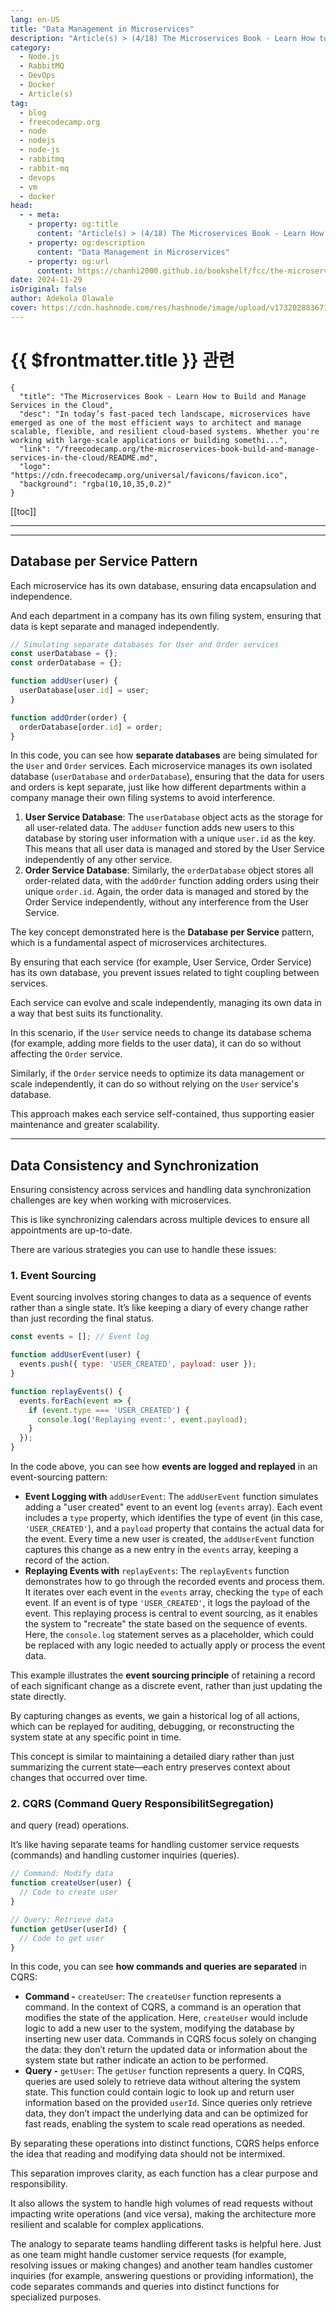 ```yaml
---
lang: en-US
title: "Data Management in Microservices"
description: "Article(s) > (4/18) The Microservices Book - Learn How to Build and Manage Services in the Cloud" 
category:
  - Node.js
  - RabbitMQ
  - DevOps
  - Docker
  - Article(s)
tag:
  - blog
  - freecodecamp.org
  - node
  - nodejs
  - node-js
  - rabbitmq
  - rabbit-mq
  - devops
  - vm
  - docker
head:
  - - meta:
    - property: og:title
      content: "Article(s) > (4/18) The Microservices Book - Learn How to Build and Manage Services in the Cloud"
    - property: og:description
      content: "Data Management in Microservices"
    - property: og:url
      content: https://chanhi2000.github.io/bookshelf/fcc/the-microservices-book-build-and-manage-services-in-the-cloud/data-management-in-microservices.html
date: 2024-11-29
isOriginal: false
author: Adekola Olawale
cover: https://cdn.hashnode.com/res/hashnode/image/upload/v1732028836710/aedce669-1e41-4bb1-8619-6994ed741b5c.png
---
```


# {{ $frontmatter.title }} 관련

```component VPCard
{
  "title": "The Microservices Book - Learn How to Build and Manage Services in the Cloud",
  "desc": "In today’s fast-paced tech landscape, microservices have emerged as one of the most efficient ways to architect and manage scalable, flexible, and resilient cloud-based systems. Whether you're working with large-scale applications or building somethi...",
  "link": "/freecodecamp.org/the-microservices-book-build-and-manage-services-in-the-cloud/README.md",
  "logo": "https://cdn.freecodecamp.org/universal/favicons/favicon.ico",
  "background": "rgba(10,10,35,0.2)"
}
```

[[toc]]

---

<SiteInfo
  name="The Microservices Book - Learn How to Build and Manage Services in the Cloud"
  desc="In today’s fast-paced tech landscape, microservices have emerged as one of the most efficient ways to architect and manage scalable, flexible, and resilient cloud-based systems. Whether you're working with large-scale applications or building somethi..."
  url="https://freecodecamp.org/news/the-microservices-book-build-and-manage-services-in-the-cloud#heading-data-management-in-microservices"
  logo="https://cdn.freecodecamp.org/universal/favicons/favicon.ico"
  preview="https://cdn.hashnode.com/res/hashnode/image/upload/v1732028836710/aedce669-1e41-4bb1-8619-6994ed741b5c.png"/>

---

## Database per Service Pattern

Each microservice has its own database, ensuring data encapsulation and independence.

And each department in a company has its own filing system, ensuring that data is kept separate and managed independently.

```js
// Simulating separate databases for User and Order services
const userDatabase = {};
const orderDatabase = {};

function addUser(user) {
  userDatabase[user.id] = user;
}

function addOrder(order) {
  orderDatabase[order.id] = order;
}
```

In this code, you can see how **separate databases** are being simulated for the `User` and `Order` services. Each microservice manages its own isolated database (`userDatabase` and `orderDatabase`), ensuring that the data for users and orders is kept separate, just like how different departments within a company manage their own filing systems to avoid interference.

1. **User Service Database**: The `userDatabase` object acts as the storage for all user-related data. The `addUser` function adds new users to this database by storing user information with a unique `user.id` as the key. This means that all user data is managed and stored by the User Service independently of any other service.
2. **Order Service Database**: Similarly, the `orderDatabase` object stores all order-related data, with the `addOrder` function adding orders using their unique `order.id`. Again, the order data is managed and stored by the Order Service independently, without any interference from the User Service.

The key concept demonstrated here is the **Database per Service** pattern, which is a fundamental aspect of microservices architectures.

By ensuring that each service (for example, User Service, Order Service) has its own database, you prevent issues related to tight coupling between services.

Each service can evolve and scale independently, managing its own data in a way that best suits its functionality.

In this scenario, if the `User` service needs to change its database schema (for example, adding more fields to the user data), it can do so without affecting the `Order` service.

Similarly, if the `Order` service needs to optimize its data management or scale independently, it can do so without relying on the `User` service's database.

This approach makes each service self-contained, thus supporting easier maintenance and greater scalability.

---

## Data Consistency and Synchronization

Ensuring consistency across services and handling data synchronization challenges are key when working with microservices.

This is like synchronizing calendars across multiple devices to ensure all appointments are up-to-date.

There are various strategies you can use to handle these issues:

### 1. Event Sourcing

Event sourcing involves storing changes to data as a sequence of events rather than a single state. It’s like keeping a diary of every change rather than just recording the final status.

```js
const events = []; // Event log

function addUserEvent(user) {
  events.push({ type: 'USER_CREATED', payload: user });
}

function replayEvents() {
  events.forEach(event => {
    if (event.type === 'USER_CREATED') {
      console.log('Replaying event:', event.payload);
    }
  });
}
```

In the code above, you can see how **events are logged and replayed** in an event-sourcing pattern:

- **Event Logging with** `addUserEvent`: The `addUserEvent` function simulates adding a "user created" event to an event log (`events` array). Each event includes a `type` property, which identifies the type of event (in this case, `'USER_CREATED'`), and a `payload` property that contains the actual data for the event. Every time a new user is created, the `addUserEvent` function captures this change as a new entry in the `events` array, keeping a record of the action.
- **Replaying Events with** `replayEvents`: The `replayEvents` function demonstrates how to go through the recorded events and process them. It iterates over each event in the `events` array, checking the `type` of each event. If an event is of type `'USER_CREATED'`, it logs the payload of the event. This replaying process is central to event sourcing, as it enables the system to "recreate" the state based on the sequence of events. Here, the `console.log` statement serves as a placeholder, which could be replaced with any logic needed to actually apply or process the event data.

This example illustrates the **event sourcing principle** of retaining a record of each significant change as a discrete event, rather than just updating the state directly.

By capturing changes as events, we gain a historical log of all actions, which can be replayed for auditing, debugging, or reconstructing the system state at any specific point in time.

This concept is similar to maintaining a detailed diary rather than just summarizing the current state—each entry preserves context about changes that occurred over time.

### 2. CQRS (Command Query ResponsibilitSegregation)

and query (read) operations.

It’s like having separate teams for handling customer service requests (commands) and handling customer inquiries (queries).

```js
// Command: Modify data
function createUser(user) {
  // Code to create user
}

// Query: Retrieve data
function getUser(userId) {
  // Code to get user
}
```

In this code, you can see **how commands and queries are separated** in CQRS:

- **Command -** `createUser`: The `createUser` function represents a command. In the context of CQRS, a command is an operation that modifies the state of the application. Here, `createUser` would include logic to add a new user to the system, modifying the database by inserting new user data. Commands in CQRS focus solely on changing the data: they don’t return the updated data or information about the system state but rather indicate an action to be performed.
- **Query -** `getUser`: The `getUser` function represents a query. In CQRS, queries are used solely to retrieve data without altering the system state. This function could contain logic to look up and return user information based on the provided `userId`. Since queries only retrieve data, they don’t impact the underlying data and can be optimized for fast reads, enabling the system to scale read operations as needed.

By separating these operations into distinct functions, CQRS helps enforce the idea that reading and modifying data should not be intermixed.

This separation improves clarity, as each function has a clear purpose and responsibility.

It also allows the system to handle high volumes of read requests without impacting write operations (and vice versa), making the architecture more resilient and scalable for complex applications.

The analogy to separate teams handling different tasks is helpful here. Just as one team might handle customer service requests (for example, resolving issues or making changes) and another team handles customer inquiries (for example, answering questions or providing information), the code separates commands and queries into distinct functions for specialized purposes.
